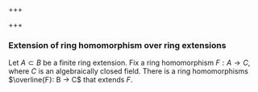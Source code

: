 +++

+++
### Extension of ring homomorphism over ring extensions
Let $A \subset B$ be a finite ring extension. Fix a ring homomorphism $F : A → C$, where $C$ is an algebraically closed field. 
There is a ring homomorphisms $\overline{F}: B → C$ that extends $F$.